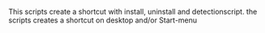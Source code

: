 This scripts create a shortcut with install, uninstall and detectionscript.
the scripts creates a shortcut on desktop and/or Start-menu

